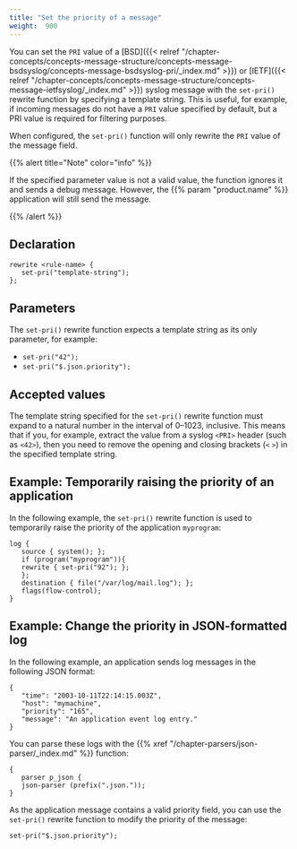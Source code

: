 ```yaml
---
title: "Set the priority of a message"
weight:  900
---
```

<!-- DISCLAIMER: This file is based on the syslog-ng Open Source Edition documentation https://github.com/balabit/syslog-ng-ose-guides/commit/2f4a52ee61d1ea9ad27cb4f3168b95408fddfdf2 and is used under the terms of The syslog-ng Open Source Edition Documentation License. The file has been modified by Axoflow. -->

You can set the `PRI` value of a [BSD]({{< relref "/chapter-concepts/concepts-message-structure/concepts-message-bsdsyslog/concepts-message-bsdsyslog-pri/_index.md" >}}) or [IETF]({{< relref "/chapter-concepts/concepts-message-structure/concepts-message-ietfsyslog/_index.md" >}}) syslog message with the `set-pri()` rewrite function by specifying a template string. This is useful, for example, if incoming messages do not have a `PRI` value specified by default, but a PRI value is required for filtering purposes.

When configured, the `set-pri()` function will only rewrite the `PRI` value of the message field.

{{% alert title="Note" color="info" %}}

If the specified parameter value is not a valid value, the function ignores it and sends a debug message. However, the {{% param "product.name" %}} application will still send the message.

{{% /alert %}}

## Declaration

```shell
rewrite <rule-name> {
   set-pri("template-string");
};
```

## Parameters

The `set-pri()` rewrite function expects a template string as its only parameter, for example:

- `set-pri("42");`
- `set-pri("$.json.priority");`

## Accepted values

The template string specified for the `set-pri()` rewrite function must expand to a natural number in the interval of 0–1023, inclusive. This means that if you, for example, extract the value from a syslog `<PRI>` header (such as `<42>`), then you need to remove the opening and closing brackets (`<` `>`) in the specified template string.

## Example: Temporarily raising the priority of an application

In the following example, the `set-pri()` rewrite function is used to temporarily raise the priority of the application `myprogram`:

```shell
log {
   source { system(); };
   if (program("myprogram")){
   rewrite { set-pri("92"); };
   };
   destination { file("/var/log/mail.log"); };
   flags(flow-control);
}
```

## Example: Change the priority in JSON-formatted log

In the following example, an application sends log messages in the following JSON format:

```shell
{
   "time": "2003-10-11T22:14:15.003Z",
   "host": "mymachine",
   "priority": "165",
   "message": "An application event log entry."
}
```

You can parse these logs with the {{% xref "/chapter-parsers/json-parser/_index.md" %}} function:

```shell
{
   parser p_json {
   json-parser (prefix(".json."));
}
```

As the application message contains a valid priority field, you can use the `set-pri()` rewrite function to modify the priority of the message:

```shell
set-pri("$.json.priority");
```

